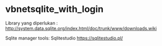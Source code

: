 # vbnetsqlite_with_login
Library yang diperlukan :
http://system.data.sqlite.org/index.html/doc/trunk/www/downloads.wiki

Sqlite manager tools:
  Sqlitestudio
  https://sqlitestudio.pl/
